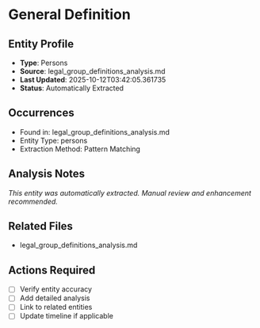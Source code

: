 # General Definition

## Entity Profile
- **Type**: Persons
- **Source**: legal_group_definitions_analysis.md
- **Last Updated**: 2025-10-12T03:42:05.361735
- **Status**: Automatically Extracted

## Occurrences
- Found in: legal_group_definitions_analysis.md
- Entity Type: persons
- Extraction Method: Pattern Matching

## Analysis Notes
*This entity was automatically extracted. Manual review and enhancement recommended.*

## Related Files
- legal_group_definitions_analysis.md

## Actions Required
- [ ] Verify entity accuracy
- [ ] Add detailed analysis
- [ ] Link to related entities
- [ ] Update timeline if applicable

